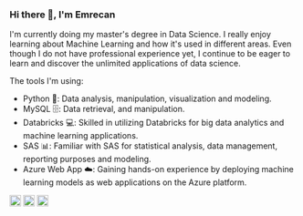 ### Hi there 👋, I'm Emrecan 
I'm currently doing my master's degree in Data Science. I really enjoy learning about Machine Learning and how it's used in different areas. Even though I do not have professional experience yet, I continue to be eager to learn and discover the unlimited applications of data science.

The tools I'm using: 
- Python 🐍: Data analysis, manipulation, visualization and modeling. 
- MySQL 🗄️:  Data retrieval, and manipulation.
- Databricks 💻: Skilled in utilizing Databricks for big data analytics and machine learning applications.
- SAS 📊: Familiar with SAS for statistical analysis, data management, reporting purposes and modeling.
- Azure Web App ☁️: Gaining hands-on experience by deploying machine learning models as web applications on the Azure platform.


[<img src='https://cdn.jsdelivr.net/npm/simple-icons@3.0.1/icons/github.svg' alt='github' height='20'>](https://github.com/emrecanduran)  [<img src='https://cdn.jsdelivr.net/npm/simple-icons@3.0.1/icons/linkedin.svg' alt='linkedin' height='20'>](https://www.linkedin.com/in/emrecanduran/)  [<img src='https://cdn.jsdelivr.net/npm/simple-icons@3.0.1/icons/instagram.svg' alt='instagram' height='20'>](https://www.instagram.com/eemrecanduran/)  
